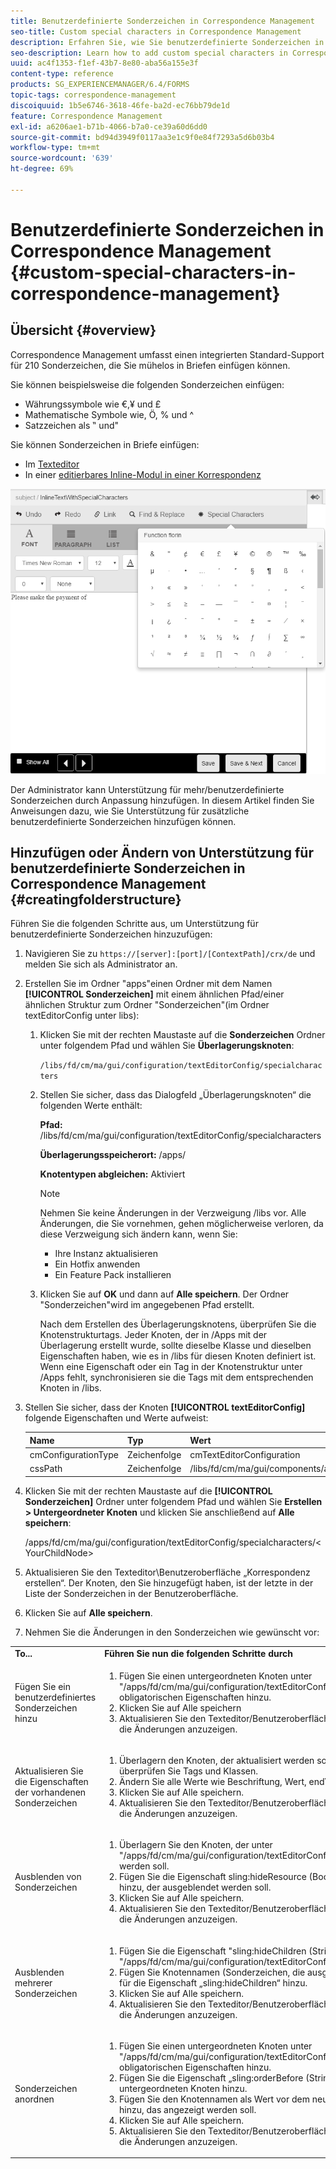```yaml
---
title: Benutzerdefinierte Sonderzeichen in Correspondence Management
seo-title: Custom special characters in Correspondence Management
description: Erfahren Sie, wie Sie benutzerdefinierte Sonderzeichen in Correspondence Management hinzufügen.
seo-description: Learn how to add custom special characters in Correspondence Management.
uuid: ac4f1353-f1ef-43b7-8e80-aba56a155e3f
content-type: reference
products: SG_EXPERIENCEMANAGER/6.4/FORMS
topic-tags: correspondence-management
discoiquuid: 1b5e6746-3618-46fe-ba2d-ec76bb79de1d
feature: Correspondence Management
exl-id: a6206ae1-b71b-4066-b7a0-ce39a60d6dd0
source-git-commit: bd94d3949f0117aa3e1c9f0e84f7293a5d6b03b4
workflow-type: tm+mt
source-wordcount: '639'
ht-degree: 69%

---
```


# Benutzerdefinierte Sonderzeichen in Correspondence Management {#custom-special-characters-in-correspondence-management}

## Übersicht {#overview}

Correspondence Management umfasst einen integrierten Standard-Support für 210 Sonderzeichen, die Sie mühelos in Briefen einfügen können.

Sie können beispielsweise die folgenden Sonderzeichen einfügen:

* Währungssymbole wie €,¥ und £
* Mathematische Symbole wie, Ö, % und ^
* Satzzeichen als ‟ und&quot;

Sie können Sonderzeichen in Briefe einfügen:

* Im [Texteditor](/help/forms/using/document-fragments.md#createtext)
* In einer [editierbares Inline-Modul in einer Korrespondenz](/help/forms/using/create-correspondence.md#managecontent)

![specialcharaktersinlinemodul](assets/specialcharactersinlinemodule.png)

Der Administrator kann Unterstützung für mehr/benutzerdefinierte Sonderzeichen durch Anpassung hinzufügen. In diesem Artikel finden Sie Anweisungen dazu, wie Sie Unterstützung für zusätzliche benutzerdefinierte Sonderzeichen hinzufügen können.

## Hinzufügen oder Ändern von Unterstützung für benutzerdefinierte Sonderzeichen in Correspondence Management {#creatingfolderstructure}

Führen Sie die folgenden Schritte aus, um Unterstützung für benutzerdefinierte Sonderzeichen hinzuzufügen:

1. Navigieren Sie zu `https://[server]:[port]/[ContextPath]/crx/de` und melden Sie sich als Administrator an.
1. Erstellen Sie im Ordner &quot;apps&quot;einen Ordner mit dem Namen **[!UICONTROL Sonderzeichen]** mit einem ähnlichen Pfad/einer ähnlichen Struktur zum Ordner &quot;Sonderzeichen&quot;(im Ordner textEditorConfig unter libs):

   1. Klicken Sie mit der rechten Maustaste auf die **Sonderzeichen** Ordner unter folgendem Pfad und wählen Sie **Überlagerungsknoten**:

      `/libs/fd/cm/ma/gui/configuration/textEditorConfig/specialcharacters`

   1. Stellen Sie sicher, dass das Dialogfeld „Überlagerungsknoten“ die folgenden Werte enthält:

      **Pfad:** /libs/fd/cm/ma/gui/configuration/textEditorConfig/specialcharacters

      **Überlagerungsspeicherort:** /apps/

      **Knotentypen abgleichen:** Aktiviert

      >[!NOTE]
      >
      >Nehmen Sie keine Änderungen in der Verzweigung /libs vor. Alle Änderungen, die Sie vornehmen, gehen möglicherweise verloren, da diese Verzweigung sich ändern kann, wenn Sie:
      >
      >* Ihre Instanz aktualisieren
      >* Ein Hotfix anwenden
      >* Ein Feature Pack installieren


   1. Klicken Sie auf **OK** und dann auf **Alle speichern**. Der Ordner &quot;Sonderzeichen&quot;wird im angegebenen Pfad erstellt.

      Nach dem Erstellen des Überlagerungsknotens, überprüfen Sie die Knotenstrukturtags. Jeder Knoten, der in /Apps mit der Überlagerung erstellt wurde, sollte dieselbe Klasse und dieselben Eigenschaften haben, wie es in /libs für diesen Knoten definiert ist. Wenn eine Eigenschaft oder ein Tag in der Knotenstruktur unter /Apps fehlt, synchronisieren sie die Tags mit dem entsprechenden Knoten in /libs.

1. Stellen Sie sicher, dass der Knoten **[!UICONTROL textEditorConfig]** folgende Eigenschaften und Werte aufweist:

   | Name | Typ | Wert |
   |---|---|---|
   | cmConfigurationType | Zeichenfolge | cmTextEditorConfiguration |
   | cssPath | Zeichenfolge | /libs/fd/cm/ma/gui/components/admin/createasset/textcontrol/clientlibs/textcontrol |

1. Klicken Sie mit der rechten Maustaste auf die **[!UICONTROL Sonderzeichen]** Ordner unter folgendem Pfad und wählen Sie **Erstellen > Untergeordneter Knoten** und klicken Sie anschließend auf **Alle speichern**:

   /apps/fd/cm/ma/gui/configuration/textEditorConfig/specialcharacters/&lt;YourChildNode>

1. Aktualisieren Sie den Texteditor\Benutzeroberfläche „Korrespondenz erstellen“. Der Knoten, den Sie hinzugefügt haben, ist der letzte in der Liste der Sonderzeichen in der Benutzeroberfläche.
1. Klicken Sie auf **Alle speichern**.
1. Nehmen Sie die Änderungen in den Sonderzeichen wie gewünscht vor:

<table> 
 <tbody> 
  <tr> 
   <td><strong>To...</strong></td> 
   <td><strong>Führen Sie nun die folgenden Schritte durch</strong></td> 
  </tr> 
  <tr> 
   <td>Fügen Sie ein benutzerdefiniertes Sonderzeichen hinzu</td> 
   <td> 
    <ol> 
     <li>Fügen Sie einen untergeordneten Knoten unter "/apps/fd/cm/ma/gui/configuration/textEditorConfig/specialcharacters"mit obligatorischen Eigenschaften hinzu.</li> 
     <li>Klicken Sie auf Alle speichern</li> 
     <li>Aktualisieren Sie den Texteditor/Benutzeroberfläche „Korrespondenz erstellen“, um die Änderungen anzuzeigen.</li> 
    </ol> </td> 
  </tr> 
  <tr> 
   <td>Aktualisieren Sie die Eigenschaften der vorhandenen Sonderzeichen</td> 
   <td> 
    <ol> 
     <li>Überlagern den Knoten, der aktualisiert werden soll, wie oben erläutert und überprüfen Sie Tags und Klassen.</li> 
     <li>Ändern Sie alle Werte wie Beschriftung, Wert, endValue und multipleCaption. </li> 
     <li>Klicken Sie auf Alle speichern. </li> 
     <li>Aktualisieren Sie den Texteditor/Benutzeroberfläche „Korrespondenz erstellen“, um die Änderungen anzuzeigen.</li> 
    </ol> </td> 
  </tr> 
  <tr> 
   <td>Ausblenden von Sonderzeichen</td> 
   <td> 
    <ol> 
     <li>Überlagern Sie den Knoten, der unter "/apps/fd/cm/ma/gui/configuration/textEditorConfig/specialcharacters"ausgeblendet werden soll.</li> 
     <li>Fügen Sie die Eigenschaft sling:hideResource (Boolesch) zum Knoten (unter Apps) hinzu, der ausgeblendet werden soll. </li> 
     <li>Klicken Sie auf Alle speichern. </li> 
     <li>Aktualisieren Sie den Texteditor/Benutzeroberfläche „Korrespondenz erstellen“, um die Änderungen anzuzeigen.<br /> </li> 
    </ol> </td> 
  </tr> 
  <tr> 
   <td>Ausblenden mehrerer Sonderzeichen</td> 
   <td> 
    <ol> 
     <li>Fügen Sie die Eigenschaft "sling:hideChildren (String oder String[])"zu "/apps/fd/cm/ma/gui/configuration/textEditorConfig/specialcharacters"hinzu. </li> 
     <li>Fügen Sie Knotennamen (Sonderzeichen, die ausgeblendet werden sollen) als Werte für die Eigenschaft „sling:hideChildren“ hinzu. </li> 
     <li>Klicken Sie auf Alle speichern. </li> 
     <li>Aktualisieren Sie den Texteditor/Benutzeroberfläche „Korrespondenz erstellen“, um die Änderungen anzuzeigen.<br />  </li> 
    </ol> </td> 
  </tr> 
  <tr> 
   <td>Sonderzeichen anordnen</td> 
   <td> 
    <ol> 
     <li>Fügen Sie einen untergeordneten Knoten unter "/apps/fd/cm/ma/gui/configuration/textEditorConfig/specialcharacters"mit obligatorischen Eigenschaften hinzu. </li> 
     <li>Fügen Sie die Eigenschaft „sling:orderBefore (String)“ zum neu erstellten untergeordneten Knoten hinzu. </li> 
     <li>Fügen Sie den Knotennamen als Wert vor dem neu hinzugefügten Sonderzeichen hinzu, das angezeigt werden soll. </li> 
     <li>Klicken Sie auf Alle speichern. </li> 
     <li>Aktualisieren Sie den Texteditor/Benutzeroberfläche „Korrespondenz erstellen“, um die Änderungen anzuzeigen.<br /> </li> 
    </ol> </td> 
  </tr> 
 </tbody> 
</table>
